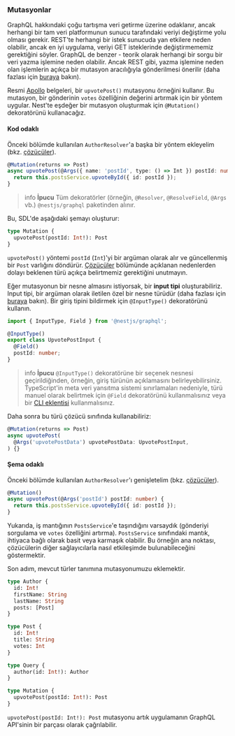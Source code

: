 ### Mutasyonlar

GraphQL hakkındaki çoğu tartışma veri getirme üzerine odaklanır, ancak herhangi bir tam veri platformunun sunucu tarafındaki veriyi değiştirme yolu olması gerekir. REST'te herhangi bir istek sunucuda yan etkilere neden olabilir, ancak en iyi uygulama, veriyi GET isteklerinde değiştirmememiz gerektiğini söyler. GraphQL de benzer - teorik olarak herhangi bir sorgu bir veri yazma işlemine neden olabilir. Ancak REST gibi, yazma işlemine neden olan işlemlerin açıkça bir mutasyon aracılığıyla gönderilmesi önerilir (daha fazlası için [buraya](https://graphql.org/learn/queries/#mutations) bakın).

Resmi [Apollo](https://www.apollographql.com/docs/graphql-tools/generate-schema.html) belgeleri, bir `upvotePost()` mutasyonu örneğini kullanır. Bu mutasyon, bir gönderinin `votes` özelliğinin değerini artırmak için bir yöntem uygular. Nest'te eşdeğer bir mutasyon oluşturmak için `@Mutation()` dekoratörünü kullanacağız.

#### Kod odaklı

Önceki bölümde kullanılan `AuthorResolver`'a başka bir yöntem ekleyelim (bkz. [çözücüler](/docs/graphql/resolvers-map)).

```typescript
@Mutation(returns => Post)
async upvotePost(@Args({ name: 'postId', type: () => Int }) postId: number) {
  return this.postsService.upvoteById({ id: postId });
}
```

> info **İpucu** Tüm dekoratörler (örneğin, `@Resolver`, `@ResolveField`, `@Args` vb.) `@nestjs/graphql` paketinden alınır.

Bu, SDL'de aşağıdaki şemayı oluşturur:

```graphql
type Mutation {
  upvotePost(postId: Int!): Post
}
```

`upvotePost()` yöntemi `postId` (`Int`)'yi bir argüman olarak alır ve güncellenmiş bir `Post` varlığını döndürür. [Çözücüler](/docs/graphql/resolvers-map) bölümünde açıklanan nedenlerden dolayı beklenen türü açıkça belirtmemiz gerektiğini unutmayın.

Eğer mutasyonun bir nesne almasını istiyorsak, bir **input tipi** oluşturabiliriz. Input tipi, bir argüman olarak iletilen özel bir nesne türüdür (daha fazlası için [buraya](https://graphql.org/learn/schema/#input-types) bakın). Bir giriş tipini bildirmek için `@InputType()` dekoratörünü kullanın.

```typescript
import { InputType, Field } from '@nestjs/graphql';

@InputType()
export class UpvotePostInput {
  @Field()
  postId: number;
}
```

> info **İpucu** `@InputType()` dekoratörüne bir seçenek nesnesi geçirildiğinden, örneğin, giriş türünün açıklamasını belirleyebilirsiniz. TypeScript'in meta veri yansıtma sistemi sınırlamaları nedeniyle, türü manuel olarak belirtmek için `@Field` dekoratörünü kullanmalısınız veya bir [CLI eklentisi](/docs/graphql/cli-plugin) kullanmalısınız.

Daha sonra bu türü çözücü sınıfında kullanabiliriz:

```typescript
@Mutation(returns => Post)
async upvotePost(
  @Args('upvotePostData') upvotePostData: UpvotePostInput,
) {}
```

#### Şema odaklı

Önceki bölümde kullanılan `AuthorResolver`'ı genişletelim (bkz. [çözücüler](/docs/graphql/resolvers-map)).

```typescript
@Mutation()
async upvotePost(@Args('postId') postId: number) {
  return this.postsService.upvoteById({ id: postId });
}
```

Yukarıda, iş mantığının `PostsService`'e taşındığını varsaydık (gönderiyi sorgulama ve `votes` özelliğini artırma). `PostsService` sınıfındaki mantık, ihtiyaca bağlı olarak basit veya karmaşık olabilir. Bu örneğin ana noktası, çözücülerin diğer sağlayıcılarla nasıl etkileşimde bulunabileceğini göstermektir.

Son adım, mevcut türler tanımına mutasyonumuzu eklemektir.

```graphql
type Author {
  id: Int!
  firstName: String
  lastName: String
  posts: [Post]
}

type Post {
  id: Int!
  title: String
  votes: Int
}

type Query {
  author(id: Int!): Author
}

type Mutation {
  upvotePost(postId: Int!): Post
}
```

`upvotePost(postId: Int!): Post` mutasyonu artık uygulamanın GraphQL API'sinin bir parçası olarak çağrılabilir.